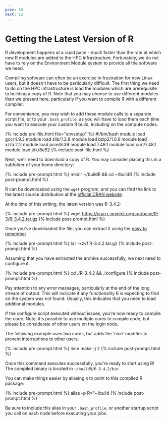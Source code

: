 ```yaml
---
prev: 10 
next: 12
---
```


# Getting the Latest Version of R


R development happens at a rapid pace - much faster than the rate at which new R modules are added to the HPC infrastructure. Fortunately, we do not have to rely on the Environment Module system to provide all the software we need. 

Compiling software can often be an exercise in frustration for new Linux users, but it doesn't have to be particularly difficult. The first thing we need to do on the HPC infrastructure is load the modules which are prerequisite to building a copy of R. Note that you may choose to use different modules than we present here, particularly if you want to compile R with a different compiler.
 
For convenience, you may wish to add these module calls to a separate script file, or to your `.bash_profile`, as you will have to load them each time you want to execute your custom R build, including on the compute nodes. 


{% include pre-file.html file="envsetup" %}
#!/bin/bash
module load gcc/4.9.3
module load zlib/1.2.8
module load bzip2/1.0.6
module load xz/5.2.2
module load pcre/8.38
module load 7.49.1
module load curl/7.48.1
module load jdk/8u92
{% include post-file.html %}

Next, we'll need to download a copy of R. You may consider placing this in a subfolder of your home directory:

{% include pre-prompt.html %}
mkdir ~/buildR && cd ~/buildR
{% include post-prompt.html %}

R can be downloaded using the `wget` program, and you can find the link to the latest source distribution at the
[official CRAN website](https://cran.r-project.org/).

At the time of this writing, the latest version was R-3.4.2:

{% include pre-prompt.html %}
wget https://cran.r-project.org/src/base/R-3/R-3.4.2.tar.gz
{% include post-prompt.html %}

Once you've downloaded the file, you can extract it using the [easy to remember](https://xkcd.com/1168/)

{% include pre-prompt.html %}
tar -xzvf R-3.4.2.tar.gz
{% include post-prompt.html %}

Assuming that you have extracted the archive successfully, we next need to configure it. 

{% include pre-prompt.html %}
cd ./R-3.4.2 && ./configure
{% include post-prompt.html %}

Pay attention to any error messages, particularly at the end of the long stream of output. This will indicate if any functionality R is expecting to find on the system was not found. Usually, this indicates that you need to load additional modules. 

If the configure script executed without issues, you're now ready to compile the code. Note: it's possible to use multiple cores to compile code, but please be considerate of other users on the login node. 

The following example uses two cores, but adds the 'nice' modifier to prevent interruptions to other users. 

{% include pre-prompt.html %}
nice make -j 2
{% include post-prompt.html %}

Once this command executes successfully, you're ready to start using R! The
compiled binary is located in `~/buildR/R-3.4.2/bin`

You can make things easier by aliasing `R` to point to this compiled R package:


{% include pre-prompt.html %}
alias -p R="~/build
{% include post-prompt.html %}

Be sure to include this alias in your `.bash_profile`, or another startup script you call on each node before executing your jobs. 
